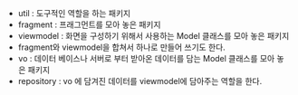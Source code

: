 - util : 도구적인 역할을 하는 패키지
- fragment : 프래그먼트를 모아 놓은 패키지
- viewmodel : 화면을 구성하기 위해서 사용하는 Model 클래스를 모아 놓은 패키지
- fragment와 viewmodel을 합쳐서 하나로 만들어 쓰기도 한다.
- vo : 데이터 베이스나 서버로 부터 받아온 데이터를 담는 Model 클래스를 모아 놓은 패키지
- repository : vo 에 담겨진 데이터를 viewmodel에 담아주는 역할을 한다.